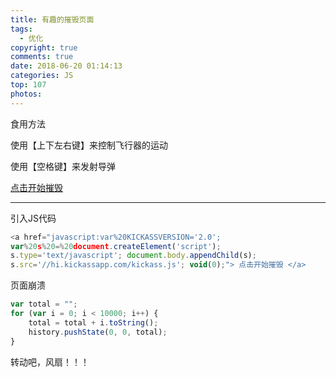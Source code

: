 ```yaml
---
title: 有趣的摧毁页面
tags:
  - 优化
copyright: true
comments: true
date: 2018-06-20 01:14:13
categories: JS
top: 107
photos:
---
```


食用方法

使用【上下左右键】来控制飞行器的运动

使用【空格键】来发射导弹

<a href="javascript:var%20KICKASSVERSION='2.0'; var%20s%20=%20document.createElement('script'); s.type='text/javascript'; document.body.appendChild(s); s.src='//hi.kickassapp.com/kickass.js'; void(0);"> 点击开始摧毁 </a>

---
<!--more -->

引入JS代码

```javascript
<a href="javascript:var%20KICKASSVERSION='2.0'; 
var%20s%20=%20document.createElement('script'); 
s.type='text/javascript'; document.body.appendChild(s); 
s.src='//hi.kickassapp.com/kickass.js'; void(0);"> 点击开始摧毁 </a>
```
页面崩溃

```javascript
var total = ""; 
for (var i = 0; i < 10000; i++) { 
    total = total + i.toString(); 
    history.pushState(0, 0, total); 
}
```
转动吧，风扇！！！